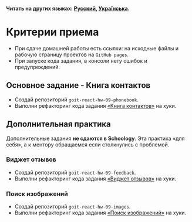 **Читать на других языках: [Русский](README.md), [Українська](README.ua.md).**

# Критерии приема

- При сдаче домашней работы есть ссылки: на исходные файлы и рабочую страницу
  проектов на `GitHub pages`.
- При запуске кода задания, в консоли нету ошибок и предупреждений.

## Основное задание - Книга контактов

- Создай репозиторий `goit-react-hw-09-phonebook`.
- Выполни рефакторинг кода задания [«Книга контактов»](../homework-08/README.md)
  на хуки.

## Дополнительная практика

Дополнительные задания **не сдаются в Schoology**. Эта практика «для себя», а к
ментору обращаемся если столкнулись с проблемой.

### Виджет отзывов

- Создай репозиторий `goit-react-hw-09-feedback`.
- Выполни рефакторинг кода задания
  [«Виджет отзывов»](../homework-02/feedback/README.md) на хуки.

### Поиск изображений

- Создай репозиторий `goit-react-hw-09-images`.
- Выполни рефакторинг кода задания
  [«Поиск изображений»](../homework-03/image-finder/README.md) на хуки.
